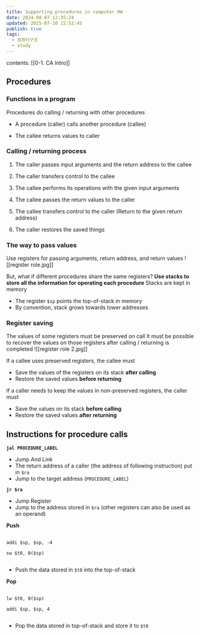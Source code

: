 ```yaml
---
title: Supporting procedures in computer HW
date: 2024-08-07 12:35:24
updated: 2025-07-10 15:52:45
publish: true
tags:
  - 컴퓨터구조
  - study
---
```

contents: [[0-1. CA Intro]]

## Procedures

### Functions in a program

Procedures do calling / returning with other procedures

- A procedure (caller) calls another procedure (callee)

- The callee returns values to caller

  

### Calling / returning process

1. The caller passes input arguments and the return address to the callee

2. The caller transfers control to the callee

3. The callee performs its operations with the given input arguments

4. The callee passes the return values to the caller

5. The callee transfers control to the caller (Return to the given return address)

6. The caller restores the saved things

  

### The way to pass values

Use registers for passing arguments, return address, and return values
![[register role.jpg]]


  

But, what if different procedures share the same registers? 
**Use stacks to store all the information for operating each procedure** 
Stacks are kept in memory
- The register `$sp` points the top-of-stack in memory
- By convention, stack grows towards lower addresses

  

### Register saving
The values of some registers must be preserved on call 
It must be possible to recover the values on those registers after calling / returning is completed
![[register role 2.jpg]]


If a callee uses preserved registers, the callee must
- Save the values of the registers on its stack **after calling**
- Restore the saved values **before returning**

If a caller needs to keep the values in non-preserved registers, the caller must
- Save the values on its stack **before calling**
- Restore the saved values **after returning**

## Instructions for procedure calls

**`jal PROCEDURE_LABEL`**
- Jump And Link
- The return address of a caller (the address of following instruction) put in `$ra`
- Jump to the target address (`PROCEDURE_LABEL`)

**`jr $ra`**
- Jump Register
- Jump to the address stored in `$ra` (other registers can also be used as an operand)


**Push**
<pre class="no-line-numbers language-bash">

<code class="prose-code:text-yellow-400

            prose-code:text-sm

            prose-code:font-normal">addi $sp, $sp, -4

sw $t0, 0($sp)

</code></pre>

- Push the data stored in `$t0` into the top-of-stack


**Pop**
<pre class="no-line-numbers language-bash">

<code class="prose-code:text-yellow-400

            prose-code:text-sm

            prose-code:font-normal">lw $t0, 0($sp)

addi $sp, $sp, 4

</code></pre>

- Pop the data stored in top-of-stack and store it to `$t0`